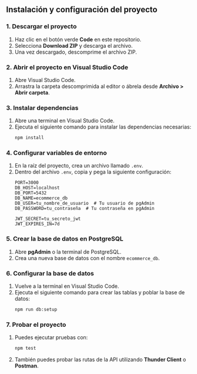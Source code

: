 ## Instalación y configuración del proyecto

### 1. Descargar el proyecto
1. Haz clic en el botón verde **Code** en este repositorio.
2. Selecciona **Download ZIP** y descarga el archivo.
3. Una vez descargado, descomprime el archivo ZIP.

### 2. Abrir el proyecto en Visual Studio Code
1. Abre Visual Studio Code.
2. Arrastra la carpeta descomprimida al editor o ábrela desde **Archivo > Abrir carpeta**.

### 3. Instalar dependencias
1. Abre una terminal en Visual Studio Code.
2. Ejecuta el siguiente comando para instalar las dependencias necesarias:
   ```sh
   npm install
   ```

### 4. Configurar variables de entorno
1. En la raíz del proyecto, crea un archivo llamado `.env`.
2. Dentro del archivo `.env`, copia y pega la siguiente configuración:
   ```env
   PORT=3000
   DB_HOST=localhost
   DB_PORT=5432
   DB_NAME=ecommerce_db
   DB_USER=tu_nombre_de_usuario  # Tu usuario de pgAdmin
   DB_PASSWORD=tu_contraseña  # Tu contraseña en pgAdmin

   JWT_SECRET=tu_secreto_jwt
   JWT_EXPIRES_IN=7d
   ```

### 5. Crear la base de datos en PostgreSQL
1. Abre **pgAdmin** o la terminal de PostgreSQL.
2. Crea una nueva base de datos con el nombre `ecommerce_db`.

### 6. Configurar la base de datos
1. Vuelve a la terminal en Visual Studio Code.
2. Ejecuta el siguiente comando para crear las tablas y poblar la base de datos:
   ```sh
   npm run db:setup
   ```

### 7. Probar el proyecto
1. Puedes ejecutar pruebas con:
   ```sh
   npm test
   ```
2. También puedes probar las rutas de la API utilizando **Thunder Client** o **Postman**.

